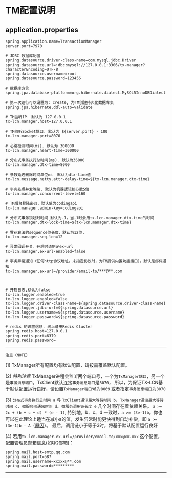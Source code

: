 # TM配置说明

## application.properties
```properties
spring.application.name=TransactionManager
server.port=7970

# JDBC 数据库配置
spring.datasource.driver-class-name=com.mysql.jdbc.Driver
spring.datasource.url=jdbc:mysql://127.0.0.1:3306/tx-manager?characterEncoding=UTF-8
spring.datasource.username=root
spring.datasource.password=123456

# 数据库方言
spring.jpa.database-platform=org.hibernate.dialect.MySQL5InnoDBDialect

# 第一次运行可以设置为: create, 为TM创建持久化数据库表
spring.jpa.hibernate.ddl-auto=validate

# TM监听IP. 默认为 127.0.0.1
tx-lcn.manager.host=127.0.0.1

# TM监听Socket端口. 默认为 ${server.port} - 100
tx-lcn.manager.port=8070

# 心跳检测时间(ms). 默认为 300000
tx-lcn.manager.heart-time=300000

# 分布式事务执行总时间(ms). 默认为36000
tx-lcn.manager.dtx-time=8000

# 参数延迟删除时间单位ms  默认为dtx-time值
tx-lcn.message.netty.attr-delay-time=${tx-lcn.manager.dtx-time}

# 事务处理并发等级. 默认为机器逻辑核心数5倍
tx-lcn.manager.concurrent-level=160

# TM后台登陆密码，默认值为codingapi
tx-lcn.manager.admin-key=codingapi

# 分布式事务锁超时时间 默认为-1，当-1时会用tx-lcn.manager.dtx-time的时间
tx-lcn.manager.dtx-lock-time=${tx-lcn.manager.dtx-time}

# 雪花算法的sequence位长度，默认为12位.
tx-lcn.manager.seq-len=12

# 异常回调开关。开启时请制定ex-url
tx-lcn.manager.ex-url-enabled=false

# 事务异常通知（任何http协议地址。未指定协议时，为TM提供内置功能接口）。默认是邮件通知
tx-lcn.manager.ex-url=/provider/email-to/***@**.com



# 开启日志,默认为false
tx-lcn.logger.enabled=true
tx-lcn.logger.enabled=false
tx-lcn.logger.driver-class-name=${spring.datasource.driver-class-name}
tx-lcn.logger.jdbc-url=${spring.datasource.url}
tx-lcn.logger.username=${spring.datasource.username}
tx-lcn.logger.password=${spring.datasource.password}

# redis 的设置信息. 线上请用Redis Cluster
spring.redis.host=127.0.0.1
spring.redis.port=6379
spring.redis.password=

```

----------------
`注意（NOTE）`   

(1) TxManager所有配置均有默认配置，请按需覆盖默认配置。  

(2) *特别注意* TxManager进程会监听两个端口号，一个为`TxManager端口`，另一个是`事务消息端口`。TxClient默认连接`事务消息端口`是`8070`，
所以，为保证TX-LCN基于默认配置运行良好，请设置`TxManager端口`号为`8069` 或者指定`事务消息端口`为`8070`  

(3) `分布式事务执行总时间 a` 与 `TxClient通讯最大等待时间 b`、`TxManager通讯最大等待时间 c`、`微服务间通讯时间 d`、`微服务调用链长度 e` 几个时间存在着依赖关系。
`a >= 2c + (b + c + d) * (e - 1)`, 特别地，b、c、d 一致时，`a >= (3e-1)b`。你也可以在此理论上适当在减小a的值，发生异常时能更快得到自动补偿，即 `a >= (3e-1)b - Δ`（[原因](../fqa.html)）。
最后，调用链小于等于3时，将基于默认配置运行良好

(4) 若用`tx-lcn.manager.ex-url=/provider/email-to/xxx@xx.xxx` 这个配置，配置管理员邮箱信息(如QQ邮箱)：
```properties
spring.mail.host=smtp.qq.com
spring.mail.port=587
spring.mail.username=xxxxx@**.com
spring.mail.password=*********
```
 
----------------